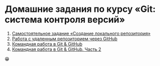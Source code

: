 # Домашние задания по курсу «Git: система контроля версий»

1. [Самостоятельное задание «Создание локального репозитория»](self/README.md)
1. [Работа с удаленным репозиторием через GitHub](remote/README.md)
1. [Командная работа в Git & GitHub](team/README.md) 
1. [Командная работа в Git & GitHub. Часть 2](team-2/README.md)

😁
